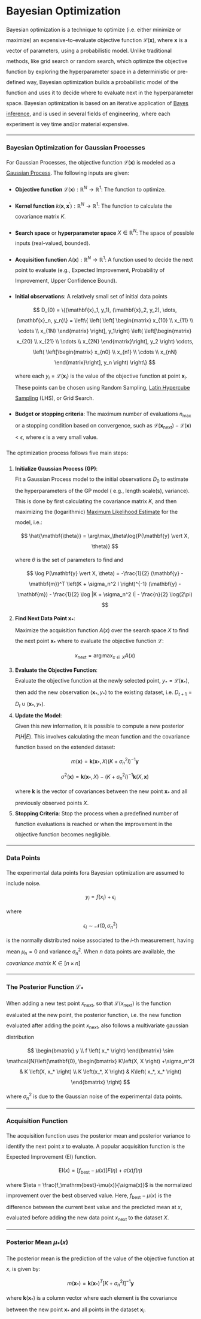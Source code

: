 <style> 
  p {line-height: 2;}
  ul {line-height: 2;}
  ol {line-height: 2;}
</style>

# Bayesian Optimization

Bayesian optimization is a technique to optimize (i.e. either minimize or maximize) an expensive-to-evaluate objective
function $\mathscr{L}(\mathbf{x})$, where $\mathbf{x}$ is a vector of parameters, using a probabilistic model. Unlike
traditional methods, like grid search or random search, which optimize the objective function by exploring the
hyperparameter space in a deterministic or pre-defined way, Bayesian optimization builds a probabilistic model of the
function and uses it to decide where to evaluate next in the hyperparameter space. Bayesian optimization is based
on an iterative application of [Bayes inference](bayesian_inference), and is used in several fields of engineering,
where each experiment is vey time and/or material expensive.

---

### Bayesian Optimization for Gaussian Processes

For Gaussian Processes, the objective function $\mathscr{L}(\mathbf{x})$ is modeled as
a [Gaussian Process](gaussian_process.md). The following inputs are given:

- **Objective function** $\mathscr{L}(\mathbf{x}): \mathbb{R}^N \rightarrow \mathbb{R}^1$: The function to
  optimize.
- **Kernel function** $k(\mathbf{x}, \mathbf{x}^\prime): \mathbb{R}^N \rightarrow \mathbb{R}^1$: The function to
  calculate the covariance matrix $K$.
- **Search space** or **hyperparameter space** $X \in \mathbb{R}^N$: The space of possible inputs (real-valued,
  bounded).
- **Acquisition function** $A(\mathbf{x}): \mathbb{R}^N \rightarrow \mathbb{R}^1$: A function used to decide the next
  point to evaluate (e.g., Expected Improvement, Probability of Improvement, Upper Confidence Bound).
- **Initial observations**: A relatively small set of initial data
  points
  $$
  D_{0} = \{(\mathbf{x}_1, y_1), (\mathbf{x}_2, y_2), \dots, (\mathbf{x}_n, y_n)\} =
  \left\{
  \left( \left[ \begin{matrix} x_{10} \\ x_{11} \\ \cdots \\ x_{1N} \end{matrix} \right], y_1\right)
  \left( \left[\begin{matrix} x_{20} \\ x_{21} \\ \cdots \\ x_{2N} \end{matrix}\right], y_2 \right)
  \cdots,
  \left( \left[\begin{matrix} x_{n0} \\ x_{n1} \\ \cdots \\ x_{nN} \end{matrix}\right], y_n \right)
  \right\}
  $$
  where each $y_i = \mathscr{L}(\mathbf{x}_i)$ is the value of the objective function at point $\mathbf{x}_i$. These
  points can be chosen using Random Sampling, [Latin Hypercube Sampling](latin_hypercube_sampling.md) (LHS), or Grid
  Search.

- **Budget or stopping criteria**: The maximum number of evaluations $n_\mathrm{max}$ or a stopping condition based on
  convergence, such as $\mathscr{L}(\mathbf{x}_\mathrm{next}) - \mathscr{L}(\mathbf{x}) < \epsilon$, where $\epsilon$ is
  a very small value.

The optimization process follows five main steps:

1. **Initialize Gaussian Process (GP)**:  
   Fit a Gaussian Process model to the initial observations $D_0$ to estimate the hyperparameters of the GP model (
   e.g., length scale(s), variance). This is done by first calculating the covariance matrix $K$, and then maximizing
   the (logarithmic) [Maximum Likelihood Estimate](maximum_likelihood_estimation.md) for the model, i.e.:
   $$
   \hat{\mathbf{\theta}} = \arg\max_\theta\log{P(\mathbf{y} \vert X, \theta)}
   $$
   where $\theta$ is the set of parameters to find and
   $$
   \log P(\mathbf{y} \vert X, \theta) = -\frac{1}{2} (\mathbf{y} - \mathbf{m})^T \left(K +
   \sigma_n^2 I \right)^{-1} (\mathbf{y} - \mathbf{m}) - \frac{1}{2} \log |K + \sigma_n^2 I| -
   \frac{n}{2} \log(2\pi)
   $$
2. **Find Next Data Point $\mathbf{x}_*$**:  
   Maximize the acquisition function $A(x)$ over the search space $X$ to find the next point $\mathbf{x}_*$ where to
   evaluate the objective function $\mathscr{L}$:
   $$
   x_{\text{next}} = \arg\max_{x \in X} A(x)
   $$
3. **Evaluate the Objective Function**:  
   Evaluate the objective function at the newly selected point, $y_* = \mathscr{L}(\mathbf{x}_*)$, then add the new
   observation $\left(\mathbf{x}_*, y_* \right)$ to the existing dataset,
   i.e. $D_{t+1}=D_t \cup \left(\mathbf{x}_*, y_* \right)$.
4. **Update the Model**:  
   Given this new information, it is possible to compute a new posterior $P(H \vert E)$. This involves calculating the
   mean function and the covariance function based on the extended dataset:
   $$
   m(\mathbf{x}) = \mathbf{k}(\mathbf{x}_*,X) \left(K + \sigma_n^2 I \right)^{-1} \mathbf{y}
   $$
   $$
   \sigma^2(\mathbf{x}) = \mathbf{k}(\mathbf{x}_*,X) - \left(K + \sigma_n^2 I \right)^{-1} \mathbf{k}(X, \mathbf{x})
   $$
   where $\mathbf{k}$ is the vector of covariances between the new point $\mathbf{x}_*$ and all previously observed
   points $X$.
5. **Stopping Criteria**:
   Stop the process when a predefined number of function evaluations is reached or when the improvement in the
   objective function becomes negligible.

---

### Data Points

The experimental data points fora Bayesian optimization are assumed to include noise.
$$
y_i = f\left( x_i \right) + \epsilon_i
$$
where
$$
\epsilon_i \sim \mathcal{N}\left(0, \sigma_n^2 \right)
$$
is the normally distributed noise associated to the *i*-th measurement, having mean $\mu_n = 0$ and
variance $\sigma_n^2$. When $n$ data points are available, the *covariance matrix* $K \in [n\times n]$

---

### The Posterior Function $\mathscr{L}_*$

When adding a new test point $x_\mathrm{next}$, so that $\mathscr{L}\left( x_\mathrm{next} \right)$ is the function
evaluated at the new point, the posterior function, i.e. the new function evaluated after adding the
point $x_\mathrm{next}$, also follows a multivariate gaussian distribution
$$
\begin{bmatrix} y \\ f \left( x_* \right) \end{bmatrix} \sim
\mathcal{N}\left(\mathbf{0}, \begin{bmatrix} K\left(X, X \right) +\sigma_n^2I & K \left(X, x_* \right)
\\ K \left(x_*, X \right) & K\left( x_*, x_* \right) \end{bmatrix} \right)
$$
where $\sigma_n^2$ is due to the Gaussian noise of the experimental data points.

---

### Acquisition Function

The acquisition function uses the posterior mean and posterior variance to identify the next point $x$ to evaluate.
A popular acquisition function is the Expected Improvement ($\mathrm{EI}$) function.
$$
\mathrm{EI}(x) = \left[ f_\mathrm{best} - \mu(x)\right] F\left(\eta \right) + \sigma(x)f(\eta)
$$
where $\eta = \frac{f_\mathrm{best}-\mu(x)}{\sigma(x)}$ is the normalized improvement over the best observed value.
Here, $f_\mathrm{best} - \mu(x)$ is the difference between the current best value and the predicted mean at $x$,
evaluated before adding the new data point $x_\mathrm{next}$ to the dataset $X$.

---

### Posterior Mean $\mu_*(x)$

The posterior mean is the prediction of the value of the objective function at $x$, is given by:
$$
m(\mathbf{x}_*) = \mathbf{k}(\mathbf{x}_*)^T\left[K +\sigma_n^2 I \right]^{-1}\mathbf{y}
$$
where $\mathbf{k}(\mathbf{x}_*)$ is a column vector where each element is the covariance between the new
point $\mathbf{x}_*$ and all points in the dataset $\mathbf{x}_i$.